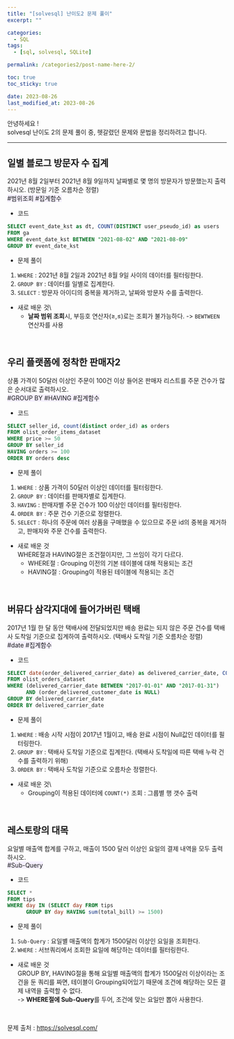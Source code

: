 ```yaml
---
title: "[solvesql] 난이도2 문제 풀이"
excerpt: ""

categories:
  - SQL
tags:
  - [sql, solvesql, SQLite]

permalink: /categories2/post-name-here-2/

toc: true
toc_sticky: true

date: 2023-08-26
last_modified_at: 2023-08-26
---
```

안녕하세요 !\
solvesql 난이도 2의 문제 풀이 중, 헷갈렸던 문제와 문법을 정리하려고 합니다.

-----------

## 일별 블로그 방문자 수 집계
2021년 8월 2일부터 2021년 8월 9일까지 날짜별로 몇 명의 방문자가 방문했는지 출력하시오. (방문일 기준 오름차순 정렬)\
<span style="background-color:#f5f0ff">\#범위조회 #집계함수</span>


* 코드
```sql
SELECT event_date_kst as dt, COUNT(DISTINCT user_pseudo_id) as users
FROM ga
WHERE event_date_kst BETWEEN "2021-08-02" AND "2021-08-09"
GROUP BY event_date_kst
```

* 문제 풀이
1. `WHERE` : 2021년 8월 2일과 2021년 8월 9일 사이의 데이터를 필터링한다.
2. `GROUP BY` : 데이터를 일별로 집계한다.
3. `SELECT` : 방문자 아이디의 중복을 제거하고, 날짜와 방문자 수를 출력한다.

* 새로 배운 것\
  - **날짜 범위 조회**시, 부등호 연산자(≥,≤)로는 조회가 불가능하다.
    -> `BEWTWEEN` 연산자를 사용

<br>

## 우리 플랫폼에 정착한 판매자2
상품 가격이 50달러 이상인 주문이 100건 이상 들어온 판매자 리스트를 주문 건수가 많은 순서대로 출력하시오.\
<span style="background-color:#f5f0ff">#GROUP BY #HAVING #집계함수 </span>

* 코드
```sql
SELECT seller_id, count(distinct order_id) as orders
FROM olist_order_items_dataset
WHERE price >= 50
GROUP BY seller_id
HAVING orders >= 100
ORDER BY orders desc
```

* 문제 풀이
1. `WHERE` : 상품 가격이 50달러 이상인 데이터를 필터링한다. 
2. `GROUP BY` : 데이터를 판매자별로 집계한다.
3. `HAVING` : 판매자별 주문 건수가 100 이상인 데이터를 필터링한다.
4. `ORDER BY` : 주문 건수 기준으로 정렬한다.
5. `SELECT` : 하나의 주문에 여러 상품을 구매했을 수 있으므로 주문 id의 중복을 제거하고, 판매자와 주문 건수를 출력한다.

* 새로 배운 것\
WHERE절과 HAVING절은 조건절이지만, 그 쓰임이 각기 다르다.
  - WHERE절 : Grouping 이전의 기본 테이블에 대해 적용되는 조건
  - HAVING절 : Grouping이 적용된 테이블에 적용되는 조건
 
<br>

## 버뮤다 삼각지대에 들어가버린 택배
2017년 1월 한 달 동안 택배사에 전달되었지만 배송 완료는 되지 않은 주문 건수를 택배사 도착일 기준으로 집계하여 출력하시오. (택배사 도착일 기준 오름차순 정렬)\
<span style="background-color:#f5f0ff">#date #집계함수</span>

* 코드
```sql
SELECT date(order_delivered_carrier_date) as delivered_carrier_date, COUNT(*) as orders
FROM olist_orders_dataset
WHERE (delivered_carrier_date BETWEEN "2017-01-01" AND "2017-01-31")
      AND (order_delivered_customer_date is NULL)
GROUP BY delivered_carrier_date
ORDER BY delivered_carrier_date
```

* 문제 풀이
1. `WHERE` : 배송 시작 시점이 2017년 1월이고, 배송 완료 시점이 Null값인 데이터를 필터링한다.
2. `GROUP BY` : 택배사 도착일 기준으로 집계한다. (택배사 도착일에 따른 택배 누락 건수를 출력하기 위해)
3. `ORDER BY` : 택배사 도착일 기준으로 오름차순 정렬한다.

* 새로 배운 것\
  - Grouping이 적용된 데이터에 `COUNT(*)` 조회 : 그룹별 행 갯수 출력

<br>

## 레스토랑의 대목
요일별 매출액 합계를 구하고, 매출이 1500 달러 이상인 요일의 결제 내역을 모두 출력하시오.\
<span style="background-color:#f5f0ff">#Sub-Query</span>

* 코드
```sql
SELECT *
FROM tips
WHERE day IN (SELECT day FROM tips
      GROUP BY day HAVING sum(total_bill) >= 1500)
```

* 문제 풀이
1. `Sub-Query` : 요일별 매출액의 합계가 1500달러 이상인 요일을 조회한다.
2. `WHERE` : 서브쿼리에서 조회한 요일에 해당하는 데이터를 필터링한다.


* 새로 배운 것\
GROUP BY, HAVING절을 통해 요일별 매출액의 합계가 1500달러 이상이라는 조건을 둔 쿼리를 짜면, 테이블이 Grouping되어있기 때문에 조건에 해당하는 모든 결제 내역을 출력할 수 없다.\
-> **WHERE절에 Sub-Query**를 두어, 조건에 맞는 요일만 뽑아 사용한다.

<br>

문제 출처 : <https://solvesql.com/>
